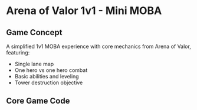 # Arena of Valor 1v1 - Mini MOBA

## Game Concept
A simplified 1v1 MOBA experience with core mechanics from Arena of Valor, featuring:
- Single lane map
- One hero vs one hero combat
- Basic abilities and leveling
- Tower destruction objective

## Core Game Code

